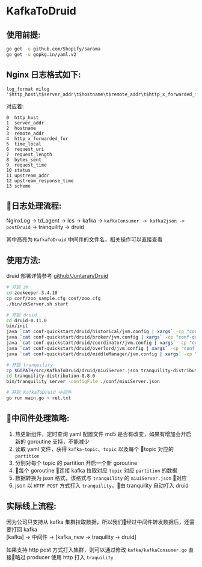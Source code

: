 # KafkaToDruid


## 使用前提:  

``` sh
go get -u github.com/Shopify/sarama
go get -u gopkg.in/yaml.v2
```

## Nginx 日志格式如下:  

``` nginx
log_format milog '$http_host\t$server_addr\t$hostname\t$remote_addr\t$http_x_forwarded_for\t$time_local\t$request_uri\t$request_length\t$bytes_sent\t$request_time\t$status\t$upstream_addr\t$upstream_response_time\t$scheme';
```

对应着:  

```
0  http_host
1  server_addr
2  hostname
3  remote_addr
4  http_x_forwarded_for
5  time_local
6  request_uri
7  request_length
8  bytes_sent
9  request_time
10 status
11 upstream_addr
12 upstream_response_time
13 scheme
```

## 日志处理流程:  

NginxLog -> td_agent -> lcs -> kafka -> `kafkaConsumer -> kafka2json -> postDruid` -> tranquility -> druid

其中高亮为 `KafkaToDruid` 中间件的文件名，相关操作可以直接查看  

## 使用方法:  

druid 部署详情参考 [github/Juntaran/Druid](https://github.com/Juntaran/Note/blob/master/Data_Mining-Machine_Learning/Druid/Druid%E9%83%A8%E7%BD%B2.md)  

``` sh
# 开启 zk
cd zookeeper-3.4.10
cp conf/zoo_sample.cfg conf/zoo.cfg
./bin/zkServer.sh start

# 开启 druid
cd druid-0.11.0
bin/init
java `cat conf-quickstart/druid/historical/jvm.config | xargs` -cp "conf-quickstart/druid/_common:conf-quickstart/druid/historical:lib/*" io.druid.cli.Main server historical
java `cat conf-quickstart/druid/broker/jvm.config | xargs` -cp "conf-quickstart/druid/_common:conf-quickstart/druid/broker:lib/*" io.druid.cli.Main server broker
java `cat conf-quickstart/druid/coordinator/jvm.config | xargs` -cp "conf-quickstart/druid/_common:conf-quickstart/druid/coordinator:lib/*" io.druid.cli.Main server coordinator
java `cat conf-quickstart/druid/overlord/jvm.config | xargs` -cp "conf-quickstart/druid/_common:conf-quickstart/druid/overlord:lib/*" io.druid.cli.Main server overlord
java `cat conf-quickstart/druid/middleManager/jvm.config | xargs` -cp "conf-quickstart/druid/_common:conf-quickstart/druid/middleManager:lib/*" io.druid.cli.Main server middleManager

# 开启 tranquility
cp $GOPATH/src/KafkaToDruid/druid/miuiServer.json tranquility-distribution-0.8.0/conf
cd tranquility-distribution-0.8.0
bin/tranquility server -configFile ./conf/miuiServer.json

# 开启 KafkaToDruid 中间件
go run main.go > ret.txt
```

## 中间件处理策略:  

1. 热更新组件，定时查询 yaml 配置文件 md5 是否有改变，如果有增加会开启新的 goroutine 支持，不能减少
2. 读取 yaml 文件，获得 `kafka-topic`、`topic` 以及每个 topic 对应的 `partition`  
3. 分别对每个 topic 的 partition 开启一个新 goroutine  
4. 每个 goroutine 连接 kafka 拉取对应 `topic` 对应 `partition` 的数据  
5. 数据转换为 json 格式，该格式与 `tranquility` 的 `miuiServer.json` 对应  
6. json 以 `HTTP POST` 方式打入 `tranquility`，由 tranquility 自动打入 druid  


## 实际线上流程:  

因为公司只支持从 kafka 集群拉取数据，所以我们经过中间件转发数据后，还需要打回 kafka  
[kafka] -> 中间件 -> [kafka_new -> traquility -> druid]  

如果支持 http post 方式打入集群，则可以通过修改 `kafka/kafkaConsumer.go` 直接略过 producer 使用 http 打入 `traquility`